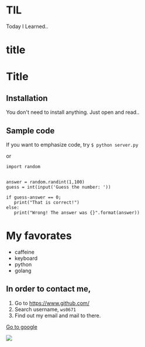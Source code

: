 # TIL
Today I Learned..

<h1>title</h1>

# Title

## Installation

You don't need to install anything.
Just open and read..

## Sample code

If you want to emphasize code, try `$ python server.py`

or

```
import random


answer = random.randint(1,100)
guess = int(input('Guess the number: '))

if guess-answer == 0;
   print("That is correct!")
else:
   print("Wrong! The answer was {}".format(answer))
```

# My favorates

- caffeine
- keyboard
- python
- golang

## In order to contact me,

1. Go to https://www.github.com/
2. Search username, `ws0671`
3. Find out my email and mail to there.

[Go to google](https://www.google.com/)

![](https://github.com/account)
